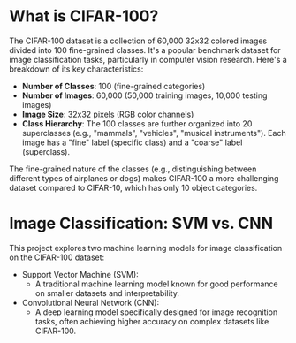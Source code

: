 # What is CIFAR-100?
The CIFAR-100 dataset is a collection of 60,000 32x32 colored images divided into 100 fine-grained classes. It's a popular benchmark dataset for image classification tasks, particularly in computer vision research. Here's a breakdown of its key characteristics:

- **Number of Classes**: 100 (fine-grained categories)
- **Number of Images**: 60,000 (50,000 training images, 10,000 testing images)
- **Image Size**: 32x32 pixels (RGB color channels)
- **Class Hierarchy**: The 100 classes are further organized into 20 superclasses (e.g., "mammals", "vehicles", "musical instruments"). Each image has a "fine" label (specific class) and a "coarse" label (superclass).

The fine-grained nature of the classes (e.g., distinguishing between different types of airplanes or dogs) makes CIFAR-100 a more challenging dataset compared to CIFAR-10, which has only 10 object categories.


# Image Classification: SVM vs. CNN
This project explores two machine learning models for image classification on the CIFAR-100 dataset:

- Support Vector Machine (SVM):
  - A traditional machine learning model known for good performance on smaller datasets and interpretability.
- Convolutional Neural Network (CNN):
  - A deep learning model specifically designed for image recognition tasks, often achieving higher accuracy on complex datasets like CIFAR-100.
